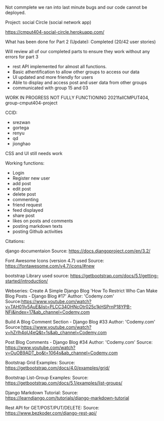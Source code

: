 Not commplete we ran into last minute bugs and our code cannot be deployed.

Project: social Circle (social network app)

https://cmput404-social-circle.herokuapp.com/

What has been done for Part 2 (Update):
Completed (20/42 user stories)

Will review all of our completed parts to ensure they work without any errors for part 3

- rest API implemented for almost all functions.
- Basic athentification to allow other groups to access our data
- UI updated and more friendly for users
- Able to display and access post and user data from other groups
- communicated with group 15 and 03

WORK IN PROGRESS NOT FULLY FUNCTIONING
2021fallCMPUT404, group-cmput404-project



CCID: 
- srezwan
- gortega
- renyu
- qd
- jionghao

CSS and UI still needs work 

Working functions:
- Login
- Register new user
- add post
- edit post
- delete post
- commenting
- friend request
- feed displayed
- share post
- likes on posts and comments
- posting markdown texts
- posting Github activities


Citations:

django documentaion
Source: https://docs.djangoproject.com/en/3.2/

Font Awesome Icons (version 4.7) used
Source: https://fontawesome.com/v4.7/icons/#new

bootstrap Library used
source: https://getbootstrap.com/docs/5.1/getting-started/introduction/

Webseries: Create A Simple Django Blog
'How To Restrict Who Can Make Blog Posts - Django Blog #17' 
Author: 'Codemy.com'
Source:https://www.youtube.com/watch?v=TAH01Iy5AuE&list=PLCC34OHNcOtr025c1kHSPrnP18YPB-NFi&index=17&ab_channel=Codemy.com

Build A Blog Comment Section - Django Blog #33
Author: 'Codemy.com'
Source:https://www.youtube.com/watch?v=hZrlh4qU4eQ&t=1s&ab_channel=Codemy.com

Post Blog Comments - Django Blog #34
Author: 'Codemy.com'
Source: https://www.youtube.com/watch?v=OuOB9ADT_bo&t=1064s&ab_channel=Codemy.com

Bootstrap Grid Examples:
Source: https://getbootstrap.com/docs/4.0/examples/grid/

Bootstrap List-Group Examples:
Source: https://getbootstrap.com/docs/5.1/examples/list-groups/

Django Markdown Tutorial:
Source: https://learndjango.com/tutorials/django-markdown-tutorial

Rest API for GET/POST/PUT/DELETE:
Source: https://www.bezkoder.com/django-rest-api/
